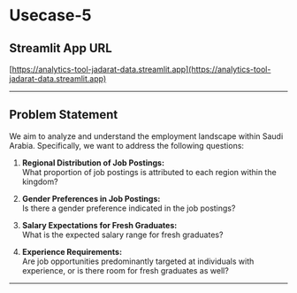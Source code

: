 # Usecase-5

## Streamlit App URL
[https://analytics-tool-jadarat-data.streamlit.app](https://analytics-tool-jadarat-data.streamlit.app)

---

## Problem Statement
We aim to analyze and understand the employment landscape within Saudi Arabia. Specifically, we want to address the following questions:

1. **Regional Distribution of Job Postings:**  
   What proportion of job postings is attributed to each region within the kingdom?

2. **Gender Preferences in Job Postings:**  
   Is there a gender preference indicated in the job postings?

3. **Salary Expectations for Fresh Graduates:**  
   What is the expected salary range for fresh graduates?

4. **Experience Requirements:**  
   Are job opportunities predominantly targeted at individuals with experience, or is there room for fresh graduates as well?

---
